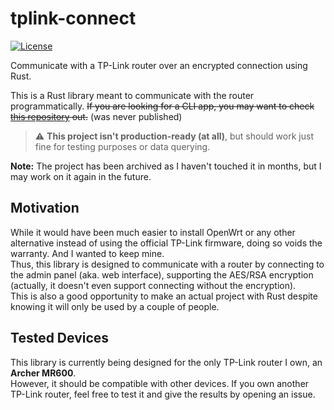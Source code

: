 # tplink-connect

[![License](https://img.shields.io/badge/license-MIT-blue?style=flat-square)](https://github.com/Unoqwy/tplink-connect/blob/master/LICENSE)

Communicate with a TP-Link router over an encrypted connection using Rust.

This is a Rust library meant to communicate with the router programmatically.
~~If you are looking for a CLI app, you may want to check [this repository](https://github.com/Unoqwy/tplink-connect-cli) out.~~ (was never published)

> :warning: **This project isn't production-ready (at all)**, but should work just fine for testing purposes or data querying.

**Note:** The project has been archived as I haven't touched it in months, but I may work on it again in the future.

## Motivation

While it would have been much easier to install OpenWrt or any other alternative instead of using the official TP-Link firmware, doing so voids the warranty. And I wanted to keep mine.  
Thus, this library is designed to communicate with a router by connecting to the admin panel (aka. web interface), supporting the AES/RSA encryption (actually, it doesn't even support connecting without the encryption).  
This is also a good opportunity to make an actual project with Rust despite knowing it will only be used by a couple of people.

## Tested Devices

This library is currently being designed for the only TP-Link router I own, an **Archer MR600**.  
However, it should be compatible with other devices. If you own another TP-Link router, feel free to test it and give the results by opening an issue.
  
